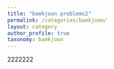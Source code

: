 ```yaml
---
title: "baekjoon problems2"
permalink: /categories/baekjoon/
layout: category
author_profile: true
taxonomy: baekjoon
---
```


2222222
